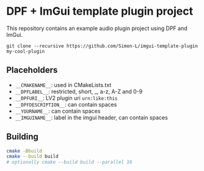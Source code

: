 # DPF + ImGui template plugin project

This repository contains an example audio plugin project using DPF and ImGui.

`git clone --recursive https://github.com/Simon-L/imgui-template-plugin my-cool-plugin`

## Placeholders

* `__CMAKENAME__`: used in CMakeLists.txt
* `__DPFLABEL__`: restricted, short, _, a-z, A-Z and 0-9
* `__DPFURI__`: LV2 plugin uri `urn:like:this`
* `__DPFDESCRIPTION__`: can contain spaces
* `__YOURNAME__`: can contain spaces
* `__IMGUINAME__`: label in the imgui header, can contain spaces

## Building

```bash
cmake -Bbuild
cmake --build build
# optionally cmake --build build --parallel 16
```
